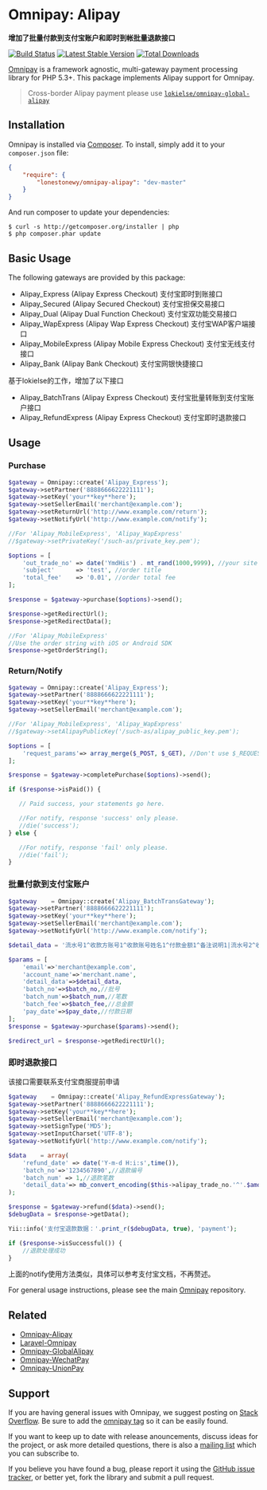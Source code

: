 # Omnipay: Alipay

**增加了批量付款到支付宝账户和即时到帐批量退款接口**

[![Build Status](https://travis-ci.org/lokielse/omnipay-alipay.png?branch=master)](https://travis-ci.org/lokielse/omnipay-alipay)
[![Latest Stable Version](https://poser.pugx.org/lokielse/omnipay-alipay/version.png)](https://packagist.org/packages/lokielse/omnipay-alipay)
[![Total Downloads](https://poser.pugx.org/lokielse/omnipay-alipay/d/total.png)](https://packagist.org/packages/lokielse/omnipay-alipay)

[Omnipay](https://github.com/omnipay/omnipay) is a framework agnostic, multi-gateway payment
processing library for PHP 5.3+. This package implements Alipay support for Omnipay.

> Cross-border Alipay payment please use [`lokielse/omnipay-global-alipay`](https://github.com/lokielse/omnipay-global-alipay)

## Installation

Omnipay is installed via [Composer](http://getcomposer.org/). To install, simply add it to your `composer.json` file:

```json
{
    "require": {
        "lonestonewy/omnipay-alipay": "dev-master"
    }
}
```

And run composer to update your dependencies:

    $ curl -s http://getcomposer.org/installer | php
    $ php composer.phar update

## Basic Usage

The following gateways are provided by this package:


* Alipay_Express (Alipay Express Checkout) 支付宝即时到账接口
* Alipay_Secured (Alipay Secured Checkout) 支付宝担保交易接口
* Alipay_Dual (Alipay Dual Function Checkout) 支付宝双功能交易接口
* Alipay_WapExpress (Alipay Wap Express Checkout) 支付宝WAP客户端接口
* Alipay_MobileExpress (Alipay Mobile Express Checkout) 支付宝无线支付接口
* Alipay_Bank (Alipay Bank Checkout) 支付宝网银快捷接口

基于lokielse的工作，增加了以下接口

* Alipay_BatchTrans  (Alipay Express Checkout) 支付宝批量转账到支付宝账户接口
* Alipay_RefundExpress  (Alipay Express Checkout) 支付宝即时退款接口

## Usage

### Purchase
```php
$gateway = Omnipay::create('Alipay_Express');
$gateway->setPartner('8888666622221111');
$gateway->setKey('your**key**here');
$gateway->setSellerEmail('merchant@example.com');
$gateway->setReturnUrl('http://www.example.com/return');
$gateway->setNotifyUrl('http://www.example.com/notify');

//For 'Alipay_MobileExpress', 'Alipay_WapExpress'
//$gateway->setPrivateKey('/such-as/private_key.pem');

$options = [
    'out_trade_no' => date('YmdHis') . mt_rand(1000,9999), //your site trade no, unique
    'subject'      => 'test', //order title
    'total_fee'    => '0.01', //order total fee
];

$response = $gateway->purchase($options)->send();

$response->getRedirectUrl();
$response->getRedirectData();

//For 'Alipay_MobileExpress'
//Use the order string with iOS or Android SDK
$response->getOrderString();
```

### Return/Notify
```php
$gateway = Omnipay::create('Alipay_Express');
$gateway->setPartner('8888666622221111');
$gateway->setKey('your**key**here');
$gateway->setSellerEmail('merchant@example.com');

//For 'Alipay_MobileExpress', 'Alipay_WapExpress'
//$gateway->setAlipayPublicKey('/such-as/alipay_public_key.pem');

$options = [
    'request_params'=> array_merge($_POST, $_GET), //Don't use $_REQUEST for may contain $_COOKIE
];

$response = $gateway->completePurchase($options)->send();

if ($response->isPaid()) {

   // Paid success, your statements go here.

   //For notify, response 'success' only please.
   //die('success');
} else {

   //For notify, response 'fail' only please.
   //die('fail');
}
```

### 批量付款到支付宝账户
```php
$gateway    = Omnipay::create('Alipay_BatchTransGateway');
$gateway->setPartner('8888666622221111');
$gateway->setKey('your**key**here');
$gateway->setSellerEmail('merchant@example.com');
$gateway->setNotifyUrl('http://www.example.com/notify');

$detail_data = '流水号1^收款方账号1^收款账号姓名1^付款金额1^备注说明1|流水号2^收款方账号2^收款账号姓名2^付款金额2^备注说明2......';

$params = [
    'email'=>'merchant@example.com',
    'account_name'=>'merchant.name',
    'detail_data'=>$detail_data,
    'batch_no'=>$batch_no,//批号
    'batch_num'=>$batch_num,//笔数
    'batch_fee'=>$batch_fee,//总金额
    'pay_date'=>$pay_date,//付款日期
];
$response = $gateway->purchase($params)->send();

$redirect_url = $response->getRedirectUrl();
```
### 即时退款接口
该接口需要联系支付宝商服提前申请
```php
$gateway    = Omnipay::create('Alipay_RefundExpressGateway');
$gateway->setPartner('8888666622221111');
$gateway->setKey('your**key**here');
$gateway->setSellerEmail('merchant@example.com');
$gateway->setSignType('MD5');
$gateway->setInputCharset('UTF-8');
$gateway->setNotifyUrl('http://www.example.com/notify');

$data    = array(
    'refund_date' => date('Y-m-d H:i:s',time()),
    'batch_no'=>'1234567890',//退款编号
    'batch_num' => 1,//退款笔数
    'detail_data'=> mb_convert_encoding($this->alipay_trade_no.'^'.$amount.'^客户取消订单','GBK'),//退款数据，一次可以发起一批退款
);

$response = $gateway->refund($data)->send();
$debugData = $response->getData();

Yii::info('支付宝退款数据：'.print_r($debugData, true), 'payment');

if ($response->isSuccessful()) {
    //退款处理成功
}

```
上面的notify使用方法类似，具体可以参考支付宝文档，不再赘述。



For general usage instructions, please see the main [Omnipay](https://github.com/omnipay/omnipay)
repository.

## Related

- [Omnipay-Alipay](https://github.com/lokielse/omnipay-alipay)
- [Laravel-Omnipay](https://github.com/ignited/laravel-omnipay)
- [Omnipay-GlobalAlipay](https://github.com/lokielse/omnipay-global-alipay)
- [Omnipay-WechatPay](https://github.com/lokielse/omnipay-wechatpay)
- [Omnipay-UnionPay](https://github.com/lokielse/omnipay-unionpay)

## Support

If you are having general issues with Omnipay, we suggest posting on
[Stack Overflow](http://stackoverflow.com/). Be sure to add the
[omnipay tag](http://stackoverflow.com/questions/tagged/omnipay) so it can be easily found.

If you want to keep up to date with release anouncements, discuss ideas for the project,
or ask more detailed questions, there is also a [mailing list](https://groups.google.com/forum/#!forum/omnipay) which
you can subscribe to.

If you believe you have found a bug, please report it using the [GitHub issue tracker](https://github.com/lokielse/omnipay-alipay/issues),
or better yet, fork the library and submit a pull request.
